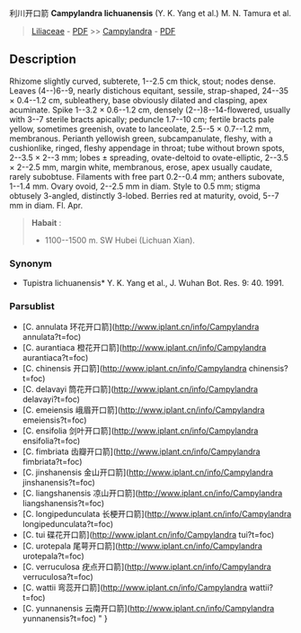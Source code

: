 利川开口箭 **Campylandra lichuanensis** (Y. K. Yang et al.) M. N. Tamura et al.

> [Liliaceae](http://www.iplant.cn/info/Liliaceae?t=foc) - [PDF](http://www.iplant.cn/foc/pdf/Liliaceae.pdf) >> [Campylandra](http://www.iplant.cn/info/Campylandra?t=foc) - [PDF](http://www.iplant.cn/foc/pdf/Campylandra.pdf)

## Description

Rhizome slightly curved, subterete, 1--2.5 cm thick, stout; nodes dense. Leaves (4--)6--9, nearly distichous equitant, sessile, strap-shaped, 24--35 × 0.4--1.2 cm, subleathery, base obviously dilated and clasping, apex acuminate. Spike 1--3.2 × 0.6--1.2 cm, densely (2--)8--14-flowered, usually with 3--7 sterile bracts apically; peduncle 1.7--10 cm; fertile bracts pale yellow, sometimes greenish, ovate to lanceolate, 2.5--5 × 0.7--1.2 mm, membranous. Perianth yellowish green, subcampanulate, fleshy, with a cushionlike, ringed, fleshy appendage in throat; tube without brown spots, 2--3.5 × 2--3 mm; lobes ± spreading, ovate-deltoid to ovate-elliptic, 2--3.5 × 2--2.5 mm, margin white, membranous, erose, apex usually caudate, rarely subobtuse. Filaments with free part 0.2--0.4 mm; anthers subovate, 1--1.4 mm. Ovary ovoid, 2--2.5 mm in diam. Style to 0.5 mm; stigma obtusely 3-angled, distinctly 3-lobed. Berries red at maturity, ovoid, 5--7 mm in diam. Fl. Apr.

> **Habait** : 
>* 1100--1500 m. SW Hubei (Lichuan Xian).

### Synonym
* Tupistra lichuanensis* Y. K. Yang et al., J. Wuhan Bot. Res. 9: 40. 1991.

### Parsublist

* [C.  annulata  环花开口箭](http://www.iplant.cn/info/Campylandra annulata?t=foc)
* [C.  aurantiaca  橙花开口箭](http://www.iplant.cn/info/Campylandra aurantiaca?t=foc)
* [C.  chinensis  开口箭](http://www.iplant.cn/info/Campylandra chinensis?t=foc)
* [C.  delavayi  筒花开口箭](http://www.iplant.cn/info/Campylandra delavayi?t=foc)
* [C.  emeiensis  峨眉开口箭](http://www.iplant.cn/info/Campylandra emeiensis?t=foc)
* [C.  ensifolia  剑叶开口箭](http://www.iplant.cn/info/Campylandra ensifolia?t=foc)
* [C.  fimbriata  齿瓣开口箭](http://www.iplant.cn/info/Campylandra fimbriata?t=foc)
* [C.  jinshanensis  金山开口箭](http://www.iplant.cn/info/Campylandra jinshanensis?t=foc)
* [C.  liangshanensis  凉山开口箭](http://www.iplant.cn/info/Campylandra liangshanensis?t=foc)
* [C.  longipedunculata  长梗开口箭](http://www.iplant.cn/info/Campylandra longipedunculata?t=foc)
* [C.  tui  碟花开口箭](http://www.iplant.cn/info/Campylandra tui?t=foc)
* [C.  urotepala  尾萼开口箭](http://www.iplant.cn/info/Campylandra urotepala?t=foc)
* [C.  verruculosa  疣点开口箭](http://www.iplant.cn/info/Campylandra verruculosa?t=foc)
* [C.  wattii  弯蕊开口箭](http://www.iplant.cn/info/Campylandra wattii?t=foc)
* [C.  yunnanensis  云南开口箭](http://www.iplant.cn/info/Campylandra yunnanensis?t=foc)
"
}